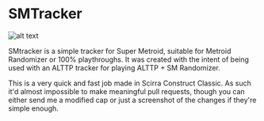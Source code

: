 # SMTracker

![alt text](http://kayin.moe/smtracker.png "SMTracker")

SMtracker is a simple tracker for Super Metroid, suitable for Metroid Randomizer or 100% playthroughs. It was created with the intent of being used with an ALTTP tracker for playing ALTTP + SM Randomizer.

This is a very quick and fast job made in Scirra Construct Classic. As such it'd almost impossible to make meaningful pull requests, though you can either send me a modified cap or just a screenshot of the changes if they're simple enough.
